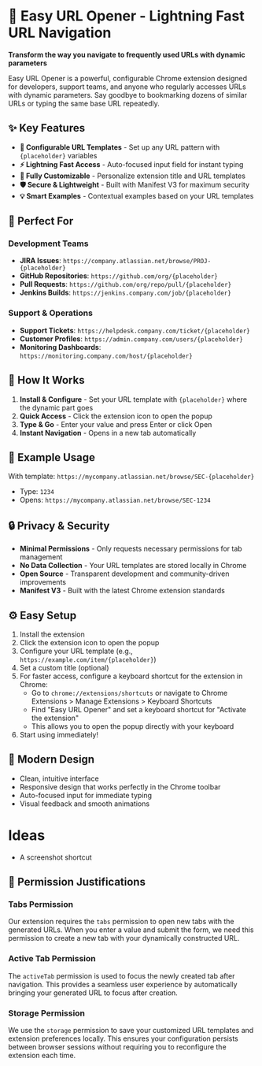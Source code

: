 # 🚀 Easy URL Opener - Lightning Fast URL Navigation

**Transform the way you navigate to frequently used URLs with dynamic parameters**

Easy URL Opener is a powerful, configurable Chrome extension designed for developers, support teams, and anyone who regularly accesses URLs with dynamic parameters. Say goodbye to bookmarking dozens of similar URLs or typing the same base URL repeatedly.

## ✨ Key Features

- **🎯 Configurable URL Templates** - Set up any URL pattern with `{placeholder}` variables
- **⚡ Lightning Fast Access** - Auto-focused input field for instant typing
- **🔧 Fully Customizable** - Personalize extension title and URL templates
- **🛡️ Secure & Lightweight** - Built with Manifest V3 for maximum security
- **💡 Smart Examples** - Contextual examples based on your URL templates

## 🎯 Perfect For

### Development Teams

- **JIRA Issues**: `https://company.atlassian.net/browse/PROJ-{placeholder}`
- **GitHub Repositories**: `https://github.com/org/{placeholder}`
- **Pull Requests**: `https://github.com/org/repo/pull/{placeholder}`
- **Jenkins Builds**: `https://jenkins.company.com/job/{placeholder}`

### Support & Operations

- **Support Tickets**: `https://helpdesk.company.com/ticket/{placeholder}`
- **Customer Profiles**: `https://admin.company.com/users/{placeholder}`
- **Monitoring Dashboards**: `https://monitoring.company.com/host/{placeholder}`

## 🚀 How It Works

1. **Install & Configure** - Set your URL template with `{placeholder}` where the dynamic part goes
2. **Quick Access** - Click the extension icon to open the popup
3. **Type & Go** - Enter your value and press Enter or click Open
4. **Instant Navigation** - Opens in a new tab automatically

## 📝 Example Usage

With template: `https://mycompany.atlassian.net/browse/SEC-{placeholder}`

- Type: `1234`
- Opens: `https://mycompany.atlassian.net/browse/SEC-1234`

## 🔒 Privacy & Security

- **Minimal Permissions** - Only requests necessary permissions for tab management
- **No Data Collection** - Your URL templates are stored locally in Chrome
- **Open Source** - Transparent development and community-driven improvements
- **Manifest V3** - Built with the latest Chrome extension standards

## ⚙️ Easy Setup

1. Install the extension
2. Click the extension icon to open the popup
3. Configure your URL template (e.g., `https://example.com/item/{placeholder}`)
4. Set a custom title (optional)
5. For faster access, configure a keyboard shortcut for the extension in Chrome:
   - Go to `chrome://extensions/shortcuts` or navigate to Chrome Extensions > Manage Extensions > Keyboard Shortcuts
   - Find "Easy URL Opener" and set a keyboard shortcut for "Activate the extension"
   - This allows you to open the popup directly with your keyboard
6. Start using immediately!

## 🎨 Modern Design

- Clean, intuitive interface
- Responsive design that works perfectly in the Chrome toolbar
- Auto-focused input for immediate typing
- Visual feedback and smooth animations

# Ideas

- A screenshot shortcut

## 🔐 Permission Justifications

### Tabs Permission

Our extension requires the `tabs` permission to open new tabs with the generated URLs. When you enter a value and submit the form, we need this permission to create a new tab with your dynamically constructed URL.

### Active Tab Permission

The `activeTab` permission is used to focus the newly created tab after navigation. This provides a seamless user experience by automatically bringing your generated URL to focus after creation.

### Storage Permission

We use the `storage` permission to save your customized URL templates and extension preferences locally. This ensures your configuration persists between browser sessions without requiring you to reconfigure the extension each time.
